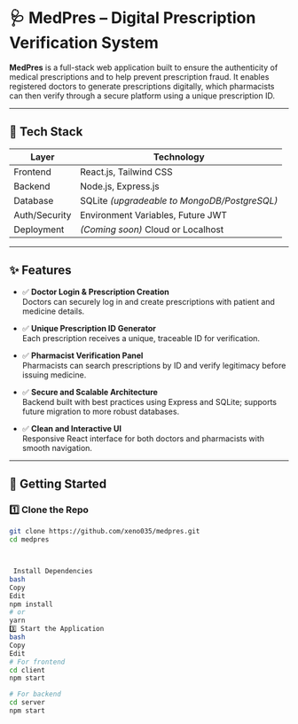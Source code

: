# 🩺 MedPres – Digital Prescription Verification System

**MedPres** is a full-stack web application built to ensure the authenticity of medical prescriptions and to help prevent prescription fraud. It enables registered doctors to generate prescriptions digitally, which pharmacists can then verify through a secure platform using a unique prescription ID.

---

## 🔧 Tech Stack

| Layer       | Technology          |
|-------------|---------------------|
| Frontend    | React.js, Tailwind CSS |
| Backend     | Node.js, Express.js |
| Database    | SQLite *(upgradeable to MongoDB/PostgreSQL)* |
| Auth/Security | Environment Variables, Future JWT |
| Deployment | *(Coming soon)* Cloud or Localhost |

---

## ✨ Features

- ✅ **Doctor Login & Prescription Creation**  
  Doctors can securely log in and create prescriptions with patient and medicine details.

- ✅ **Unique Prescription ID Generator**  
  Each prescription receives a unique, traceable ID for verification.

- ✅ **Pharmacist Verification Panel**  
  Pharmacists can search prescriptions by ID and verify legitimacy before issuing medicine.

- ✅ **Secure and Scalable Architecture**  
  Backend built with best practices using Express and SQLite; supports future migration to more robust databases.

- ✅ **Clean and Interactive UI**  
  Responsive React interface for both doctors and pharmacists with smooth navigation.

---

## 🚀 Getting Started

### 1️⃣ Clone the Repo
```bash
git clone https://github.com/xeno035/medpres.git
cd medpres



 Install Dependencies
bash
Copy
Edit
npm install
# or
yarn
3️⃣ Start the Application
bash
Copy
Edit
# For frontend
cd client
npm start

# For backend
cd server
npm start
